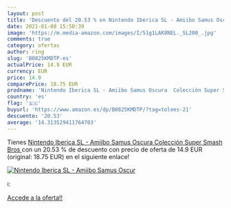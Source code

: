 ```yaml
---
layout: post
title: 'Descuento del 20.53 % en Nintendo Iberica SL - Amiibo Samus Oscur'
date: 2021-01-08 15:50:39
image: 'https://m.media-amazon.com/images/I/51g1LAK8NEL._SL200_.jpg'
comments: true
category: ofertas
author: ring
slug: 'B0825KMDTP-es'
actualPrice: 14.9 EUR
currency: EUR
price: 14.9
comparePrice: 18.75 EUR
prodname: 'Nintendo Iberica SL - Amiibo Samus Oscura  Colección Super Smash Bros '
country: 'es'
flag: '🇪🇸'
buyurl: 'https://www.amazon.es/dp/B0825KMDTP/?tag=tolees-21'
descuento: '20.53'
average: '14.313529411764703'
---
```


Tienes [Nintendo Iberica SL - Amiibo Samus Oscura  Colección Super Smash Bros ](https://www.amazon.es/dp/B0825KMDTP/?tag=tolees-21) con un 20.53 % de descuento con precio de oferta de 14.9 EUR (original: 18.75 EUR) en el siguiente enlace!

[![Nintendo Iberica SL - Amiibo Samus Oscur](https://m.media-amazon.com/images/I/51g1LAK8NEL._SL200_.jpg)](https://www.amazon.es/dp/B0825KMDTP/?tag=tolees-21)

ℹ️:


[Accede a la oferta!!](https://www.amazon.es/dp/B0825KMDTP/?tag=tolees-21)
